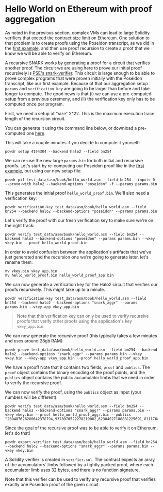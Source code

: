 # Hello World on Ethereum with proof aggregation

As noted in the previous section, complex VMs can lead to large
Solidity verifiers that exceed the contract size limit on Ethereum. One
solution to that problem is to create proofs using the Poseidon transcript, as
we did in the [first example](./hello_world.md), and then use proof
recursion to create a proof that we know we will be able to verify on Ethereum.

A recursive SNARK works by generating a proof for a circuit that verifies
another proof. The circuit we are using here to prove our initial proof
recursively is [PSE's snark-verifier](https://github.com/privacy-scaling-explorations/snark-verifier/). This circuit is large enough
to be able to prove complex programs that were proven initially with the Poseidon
transcript, like our first example. Because of that our aggregation setup
`params` and `verification key` are going to be larger than before and take
longer to compute. The good news is that (i) we can use a pre-computed setup
from a previous ceremony, and (ii) the verification key only has to be computed
once per program.

First, we need a setup of "size" 2^22. This is the maximum execution trace length of the recursion circuit.

You can generate it using the command line below, or download a pre-computed
one [here](https://drive.google.com/file/d/1xG_O_KqooiRR3QJno3tXIiNELSB2AQMH/view?usp=drive_link).

This will take a couple minutes if you decide to compute it yourself:
```console
powdr setup 4194304 --backend halo2 --field bn254
```

We can re-use the new large `params.bin` for both initial and recursive proofs.
Let's start by re-computing our Poseidon proof like in the [first example](./hello_world.md),
but using our new setup file:
```console
powdr pil test_data/asm/book/hello_world.asm --field bn254 --inputs 0 --prove-with halo2 --backend-options "poseidon" -f --params params.bin
```

This generates the initial proof `hello_world_proof.bin`.
We'll also need a verification key:
```console
powdr verification-key test_data/asm/book/hello_world.asm --field bn254 --backend halo2 --backend-options "poseidon" --params params.bin
```

Let's verify the proof with our fresh verification key to make sure we're on the right track:
```console
powdr verify test_data/asm/book/hello_world.asm --field bn254 --backend halo2 --backend-options "poseidon" --params params.bin --vkey vkey.bin --proof hello_world_proof.bin
```

In order to avoid confusion between the application's artifacts
that we've just generated and the recursion one we're going to generate
later, let's rename them:
```console
mv vkey.bin vkey_app.bin
mv hello_world_proof.bin hello_world_proof_app.bin
```

We can now generate a verification key for the Halo2 circuit that verifies our proofs recursively. This might take up to a minute.
```console
powdr verification-key test_data/asm/book/hello_world.asm --field bn254 --backend halo2 --backend-options "snark_aggr" --params params.bin --vkey-app vkey_app.bin
```

> Note that this verification key can only be used to verify recursive proofs that verify other proofs using the application's key `vkey_app.bin`.

We can now generate the recursive proof (this typically takes a few minutes and uses around 28gb RAM):
```console
powdr prove test_data/asm/book/hello_world.asm --field bn254 --backend halo2 --backend-options "snark_aggr" --params params.bin --vkey vkey.bin --vkey-app vkey_app.bin --proof hello_world_proof_app.bin
```

We have a proof! Note that it contains two fields, `proof` and
`publics`.  The `proof` object contains the binary encoding of the proof
points, and the `publics` object contains the public accumulator limbs that we
need in order to verify the recursive proof.

We can now verify the proof, using the `publics` object as input (your numbers will be different):
```console
powdr verify test_data/asm/book/hello_world.asm --field bn254 --backend halo2 --backend-options "snark_aggr" --params params.bin --vkey vkey.bin --proof hello_world_proof_aggr.bin --publics "269487626280642378794,9378970522278219882,62304027188881225691,811176493438944,234778270138968319485,3212529982775999134,171155758373806079356,207910400337448,188563849779606300850,155626297629081952942,194348356185923309508,433061951018270,34598221006207900280,283775241405787955338,79508596887913496910,354189825580534"
```

Since the goal of the recursive proof was to be able to verify it on Ethereum, let's do that!
```console
powdr export-verifier test_data/asm/book/hello_world.asm --field bn254 --backend halo2 --backend-options "snark_aggr" --params params.bin --vkey vkey.bin
```

A Solidity verifier is created in `verifier.sol`. The contract expects an array of the accumulators' limbs followed by a tightly packed proof, where each accumulator limb uses 32 bytes, and there is no function signature.

Note that this verifier can be used to verify any recursive proof that verifies exactly one Poseidon proof of the given circuit.
